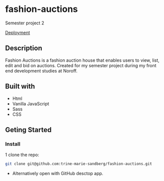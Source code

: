# fashion-auctions
Semester project 2

[Deployment](https://trine-marie-sandberg.github.io/fashion-auctions/product-details/?id=0e738a56-5861-4975-a220-0331dad6b24f)

## Description
Fashion Auctions is a fashion auction house that enables users to view, list, edit and bid on auctions. Created for my semester project during my front end development studies at Noroff.

## Built with
- Html
- Vanilla JavaScript
- Sass
- CSS

## Geting Started

### Install

1 clone the repo:

```bash
git clone git@github.com:trine-marie-sandberg/fashion-auctions.git
```
- Alternatively open with GitHub desctop app.
